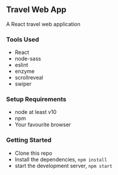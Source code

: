 ## Travel Web App
A React travel web application

### Tools Used
- React
- node-sass
- eslint
- enzyme
- scrollreveal
- swiper

### Setup Requirements
- node at least v10
- npm
- Your favourite browser

### Getting Started
- Clone this repo
- Install the dependencies, `npm install`
- start the development server, `npm start`
